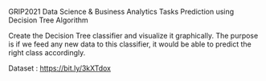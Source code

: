 GRIP2021 Data Science & Business Analytics Tasks
Prediction using Decision Tree Algorithm

Create the Decision Tree classifier and visualize it graphically. The purpose is if we feed any new data to this classifier, it would be able to predict the right class accordingly.

Dataset : https://bit.ly/3kXTdox
